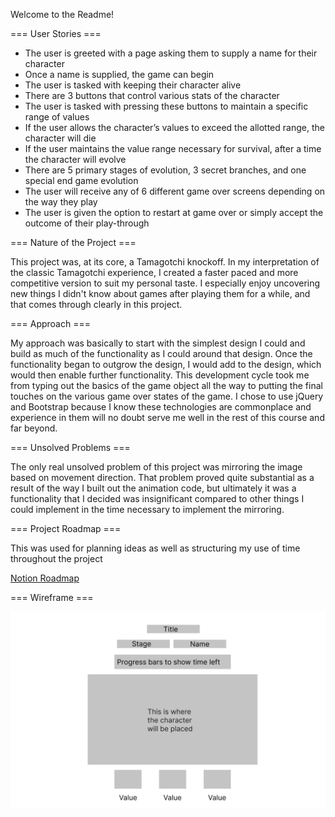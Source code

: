 Welcome to the Readme!

=== User Stories ===

- The user is greeted with a page asking them to supply a name for their character
- Once a name is supplied, the game can begin
- The user is tasked with keeping their character alive
- There are 3 buttons that control various stats of the character
- The user is tasked with pressing these buttons to maintain a specific range of values
- If the user allows the character’s values to exceed the allotted range, the character will die
- If the user maintains the value range necessary for survival, after a time the character will evolve
- There are 5 primary stages of evolution, 3 secret branches, and one special end game evolution
- The user will receive any of 6 different game over screens depending on the way they play
- The user is given the option to restart at game over or simply accept the outcome of their play-through

=== Nature of the Project ===

This project was, at its core, a Tamagotchi knockoff. In my interpretation of the classic Tamagotchi experience, I created a faster paced and more competitive version to suit my personal taste. I especially enjoy uncovering new things I didn't know about games after playing them for a while, and that comes through clearly in this project.

=== Approach ===

My approach was basically to start with the simplest design I could and build as much of the functionality as I could around that design. Once the functionality began to outgrow the design, I would add to the design, which would then enable further functionality. This development cycle took me from typing out the basics of the game object all the way to putting the final touches on the various game over states of the game. I chose to use jQuery and Bootstrap because I know these technologies are commonplace and experience in them will no doubt serve me well in the rest of this course and far beyond. 

=== Unsolved Problems ===

The only real unsolved problem of this project was mirroring the image based on movement direction. That problem proved quite substantial as a result of the way I built out the animation code, but ultimately it was a functionality that I decided was insignificant compared to other things I could implement in the time necessary to implement the mirroring.

=== Project Roadmap ===

This was used for planning ideas as well as structuring my use of time throughout the project

[Notion Roadmap](https://www.notion.so/421bfc468da14d2c8da71328a7ee7af9?v=87edea04bc1b4a3691b29d808af5c05a)


=== Wireframe ===

![A wireframe of the page layout](/assets/wireframe.png "The rough page layout of the game")